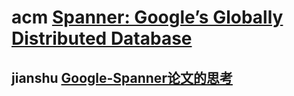 # acm [Spanner: Google’s Globally Distributed Database](https://dl.acm.org/doi/pdf/10.1145/2491245)





## jianshu [Google-Spanner论文的思考](https://www.jianshu.com/p/6ae6e7989161)

